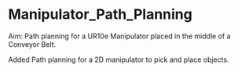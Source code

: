 # Manipulator_Path_Planning
Aim: Path planning for a UR10e Manipulator placed in the middle of a Conveyor Belt.

Added Path planning for a 2D manipulator to pick and place objects.


